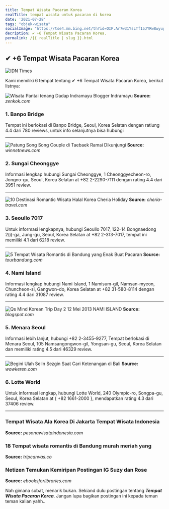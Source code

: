 ```yaml
---
title: Tempat Wisata Pacaran Korea
realTitle: tempat wisata untuk pacaran di korea
date: '2021-07-28'
tags: "objek-wisata"
socialImage: "https://tse4.mm.bing.net/th?id=OIP.Ar7w31YsLTf15JYRw8wyugHaFS&amp;pid=15.1"
decription: ✔ +6 Tempat Wisata Pacaran Korea.
permalink: /{{ realTitle | slug }}.html
---
```


## ✔ +6 Tempat Wisata Pacaran Korea

![IDN Times](http://www.slate.com/content/dam/slate/blogs/browbeat/2016/10/03/evil_clowns_have_been_sighted_all_over_america_since_1981/beepbeeprichie.jpg.CROP.promo-xlarge2.jpg)



Kami memiliki 6 tempat tentang ✔ +6 Tempat Wisata Pacaran Korea, berikut listnya:



![Wisata Pantai tenang Dadap Indramayu  Blogger Indramayu ](https://tse4.mm.bing.net/th?id=OIP.c45611KqduW5bVcH33uL_AAAAA&amp;pid=15.1)
**Source:** _zenkok.com_


### 1. Banpo Bridge



Tempat ini berlokasi di Banpo Bridge, Seoul, Korea Selatan dengan ratiung 4.4 dari 780 reviews, untuk info selanjutnya bisa hubungi 

---


![Patung Song Song Couple di Taebaek Ramai Dikunjungi ](https://tse2.mm.bing.net/th?id=OIP.dZbCdZIa_Tb5Vt15NTjyzAHaE7&amp;pid=15.1)
**Source:** _winnetnews.com_


### 2. Sungai Cheonggye



Informasi lengkap hubungi Sungai Cheonggye, 1 Cheonggyecheon-ro, Jongno-gu, Seoul, Korea Selatan at +82 2-2290-7111 dengan rating 4.4 dari 3951 review.

---


![10 Destinasi Romantic Wisata Halal Korea  Cheria Holiday](https://tse1.mm.bing.net/th?id=OIP.IOCLxLZp0TjIfQh-O1m2GQHaE6&amp;pid=15.1)
**Source:** _cheria-travel.com_


### 3. Seoullo 7017



Untuk informasi lengkapnya, hubungi Seoullo 7017, 122-14 Bongnaedong 2(i)-ga, Jung-gu, Seoul, Korea Selatan at +82 2-313-7017, tempat ini memiliki 4.1 dari 6218 review.

---


![5 Tempat Wisata Romantis di Bandung yang Enak Buat Pacaran](https://tse1.mm.bing.net/th?id=OIP.05cR_ombj3I5B0NyuNycOgHaDq&amp;pid=15.1)
**Source:** _tourbandung.com_


### 4. Nami Island



Informasi lengkap hubungi Nami Island, 1 Namisum-gil, Namsan-myeon, Chuncheon-si, Gangwon-do, Korea Selatan at +82 31-580-8114 dengan rating 4.4 dari 31087 review.

---


![Qs Mind Korean Trip Day 2 12 Mei 2013 NAMI ISLAND](https://tse3.mm.bing.net/th?id=OIP.ptmXWQJeUJieBK3ckWuJFwHaJ4&amp;pid=15.1)
**Source:** _blogspot.com_


### 5. Menara Seoul



Informasi lebih lanjut, hubungi +82 2-3455-9277, Tempat berlokasi di Menara Seoul, 105 Namsangongwon-gil, Yongsan-gu, Seoul, Korea Selatan dan memiliki rating 4.5 dari 46329 review.

---


![Begini Ulah Selin Sezgin Saat Cari Ketenangan di Bali](https://tse2.mm.bing.net/th?id=OIP.5KU_KyfwA4qOWuX-YKegngHaEv&amp;pid=15.1)
**Source:** _wowkeren.com_


### 6. Lotte World



Untuk informasi lengkap, hubungi Lotte World, 240 Olympic-ro, Songpa-gu, Seoul, Korea Selatan at { +82 1661-2000 }, mendapatkan rating 4.3 dari 37406 review.

---




### Tempat Wisata Ala Korea Di Jakarta  Tempat Wisata Indonesia




**Source:** _pesonawisataindonesia.com_





### 18 Tempat wisata romantis di Bandung murah meriah yang 




**Source:** _tripcanvas.co_





### Netizen Temukan Kemiripan Postingan IG Suzy dan Rose 




**Source:** _ebooksforlibraries.com_







Nah gimana sobat, menarik bukan. Sekiand dulu postingan tentang ***Tempat Wisata Pacaran Korea***. Jangan lupa bagikan postingan ini kepada teman teman kalian yahh..
